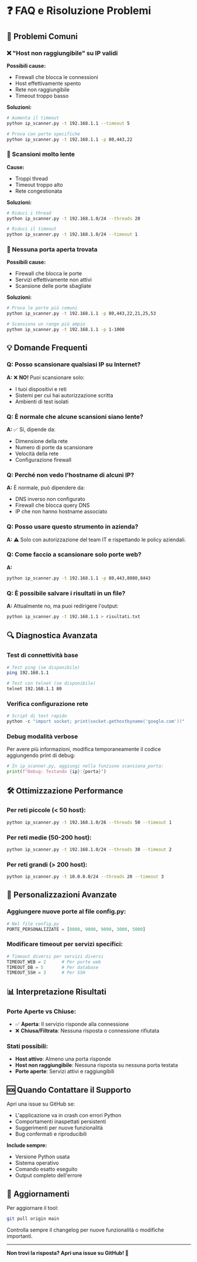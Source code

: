 # ❓ FAQ e Risoluzione Problemi

## 🔧 Problemi Comuni

### ❌ "Host non raggiungibile" su IP validi

**Possibili cause:**
- Firewall che blocca le connessioni
- Host effettivamente spento
- Rete non raggiungibile
- Timeout troppo basso

**Soluzioni:**
```bash
# Aumenta il timeout
python ip_scanner.py -t 192.168.1.1 --timeout 5

# Prova con porte specifiche
python ip_scanner.py -t 192.168.1.1 -p 80,443,22
```

### 🐌 Scansioni molto lente

**Cause:**
- Troppi thread
- Timeout troppo alto
- Rete congestionata

**Soluzioni:**
```bash
# Riduci i thread
python ip_scanner.py -t 192.168.1.0/24 --threads 20

# Riduci il timeout
python ip_scanner.py -t 192.168.1.0/24 --timeout 1
```

### 🚫 Nessuna porta aperta trovata

**Possibili cause:**
- Firewall che blocca le porte
- Servizi effettivamente non attivi
- Scansione delle porte sbagliate

**Soluzioni:**
```bash
# Prova le porte più comuni
python ip_scanner.py -t 192.168.1.1 -p 80,443,22,21,25,53

# Scansiona un range più ampio
python ip_scanner.py -t 192.168.1.1 -p 1-1000
```

## 💡 Domande Frequenti

### Q: Posso scansionare qualsiasi IP su Internet?
**A:** ❌ **NO!** Puoi scansionare solo:
- I tuoi dispositivi e reti
- Sistemi per cui hai autorizzazione scritta
- Ambienti di test isolati

### Q: È normale che alcune scansioni siano lente?
**A:** ✅ Sì, dipende da:
- Dimensione della rete
- Numero di porte da scansionare
- Velocità della rete
- Configurazione firewall

### Q: Perché non vedo l'hostname di alcuni IP?
**A:** È normale, può dipendere da:
- DNS inverso non configurato
- Firewall che blocca query DNS
- IP che non hanno hostname associato

### Q: Posso usare questo strumento in azienda?
**A:** ⚠️ Solo con autorizzazione del team IT e rispettando le policy aziendali.

### Q: Come faccio a scansionare solo porte web?
**A:** 
```bash
python ip_scanner.py -t 192.168.1.1 -p 80,443,8080,8443
```

### Q: È possibile salvare i risultati in un file?
**A:** Attualmente no, ma puoi redirigere l'output:
```bash
python ip_scanner.py -t 192.168.1.1 > risultati.txt
```

## 🔍 Diagnostica Avanzata

### Test di connettività base
```bash
# Test ping (se disponibile)
ping 192.168.1.1

# Test con telnet (se disponibile)
telnet 192.168.1.1 80
```

### Verifica configurazione rete
```python
# Script di test rapido
python -c "import socket; print(socket.gethostbyname('google.com'))"
```

### Debug modalità verbose
Per avere più informazioni, modifica temporaneamente il codice aggiungendo print di debug:

```python
# In ip_scanner.py, aggiungi nella funzione scansiona_porta:
print(f"Debug: Testando {ip}:{porta}")
```

## 🛠️ Ottimizzazione Performance

### Per reti piccole (< 50 host):
```bash
python ip_scanner.py -t 192.168.1.0/26 --threads 50 --timeout 1
```

### Per reti medie (50-200 host):
```bash
python ip_scanner.py -t 192.168.1.0/24 --threads 30 --timeout 2
```

### Per reti grandi (> 200 host):
```bash
python ip_scanner.py -t 10.0.0.0/24 --threads 20 --timeout 3
```

## 🔧 Personalizzazioni Avanzate

### Aggiungere nuove porte al file config.py:
```python
# Nel file config.py
PORTE_PERSONALIZZATE = [8080, 9000, 9090, 3000, 5000]
```

### Modificare timeout per servizi specifici:
```python
# Timeout diversi per servizi diversi
TIMEOUT_WEB = 2      # Per porte web
TIMEOUT_DB = 5       # Per database
TIMEOUT_SSH = 3      # Per SSH
```

## 📊 Interpretazione Risultati

### Porte Aperte vs Chiuse:
- ✅ **Aperta**: Il servizio risponde alla connessione
- ❌ **Chiusa/Filtrata**: Nessuna risposta o connessione rifiutata

### Stati possibili:
- **Host attivo**: Almeno una porta risponde
- **Host non raggiungibile**: Nessuna risposta su nessuna porta testata
- **Porte aperte**: Servizi attivi e raggiungibili

## 🆘 Quando Contattare il Supporto

Apri una issue su GitHub se:
- L'applicazione va in crash con errori Python
- Comportamenti inaspettati persistenti
- Suggerimenti per nuove funzionalità
- Bug confermati e riproducibili

**Include sempre:**
- Versione Python usata
- Sistema operativo
- Comando esatto eseguito
- Output completo dell'errore

## 🔄 Aggiornamenti

Per aggiornare il tool:
```bash
git pull origin main
```

Controlla sempre il changelog per nuove funzionalità o modifiche importanti.

---

**Non trovi la risposta? Apri una issue su GitHub! 🚀**
